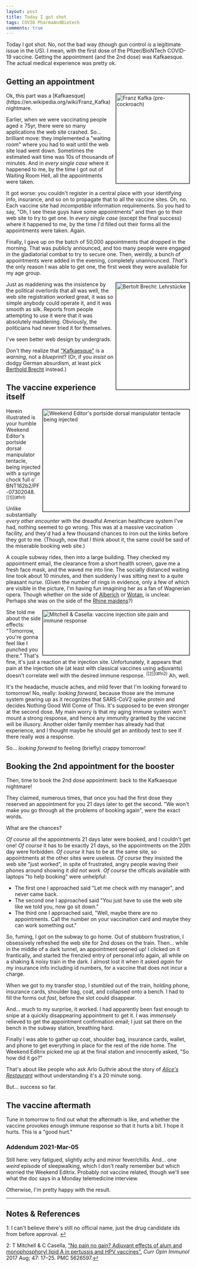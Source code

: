 ```yaml
---
layout: post
title: Today I got shot
tags: COVID PharmaAndBiotech
comments: true
---
```


Today I got shot.  No, not the bad way (though gun control _is_ a legitimate issue in the
US).  I mean, with the first dose of the Pfizer/BioNTech COVID-19 vaccine.  Getting the
appointment (and the 2nd dose) was Kafkaesque.  The actual medical experience was pretty
ok.  


## Getting an appointment  

<img src="{{ site.baseurl }}/images/2021-03-03-today-i-got-shot-kafka.jpg" width="200" height="244" alt="Franz Kafka (pre-cockroach)" title="Franz Kafka (pre-cockroach)" style="float: right; margin: 3px 3px 3px 3px; border: 1px solid #000000;"/>
Ok, this part was a [Kafkaesque](https://en.wikipedia.org/wiki/Franz_Kafka) nightmare.  

Earlier, when we were vaccinating people aged &ge; 75yr, there were so many applications
the web site crashed.  So&hellip; brilliant move: they implemented a "waiting room" where
you had to wait until the web site load went down.  Sometimes the estimated wait time was
10s of thousands of minutes.  And in _every single case_ where it happened to me, by the
time I got out of Waiting Room Hell, all the appointments were taken.  

It got worse: you couldn't register in a central place with your identifying info,
insurance, and so on to propagate that to all the vaccine sites.  Oh, no.  Each vaccine
site had _incompatible_ information requirements.  So you had to say, "Oh, I see these
guys have some appointments" and then go to their web site to try to get one.  In _every
single case_ (except the final success) where it happened to me, by the time I'd filled
out their forms all the appointments were taken.  Again.  

Finally, I gave up on the batch of 50,000 appointments that dropped in the morning.  That
was publicly announced, and too many people were engaged in the gladiatorial combat to try
to secure one.  Then, weirdly, a bunch of appointments were added in the evening,
completely unannounced.  _That's_ the only reason I was able to get one, the first week
they were available for my age group.  

<img src="{{ site.baseurl }}/images/2021-03-03-today-i-got-shot-brecht.jpg" width="200" height="292" alt="Bertolt Brecht: Lehrst&uuml;cke" title="Bertolt Brecht: Lehrst&uuml;cke" style="float: right; margin: 3px 3px 3px 3px; border: 1px solid #000000;"/> 
Just as maddening was the insistence by the political overlords that all was well, the web
site registration worked great, it was so simple anybody could operate it, and it was
smooth as silk.  Reports from people attempting to use it were that it was absolutely
maddening.  Obviously, the politicians had never tried it for themselves.  

I've seen better web design by undergrads.  

Don't they realize that ["Kafkaesque"](https://en.wikipedia.org/wiki/Franz_Kafka#%22Kafkaesque%22)
is a _warning_, not a _blueprint_?  (Or, if you _insist_ on dodgy German absurdism, at least
pick [Berthold Brecht](https://en.wikipedia.org/wiki/Bertolt_Brecht) instead.)  


## The vaccine experience itself  

<img src="{{ site.baseurl }}/images/2021-03-03-today-i-got-shot-hypo.jpg" width="400" height="279" alt="Weekend Editor's portside dorsal manipulator tentacle being injected" title="Weekend Editor's portside dorsal manipulator tentacle being injected" style="float: right; margin: 3px 3px 3px 3px; border: 1px solid #000000;"/>
Herein illustrated is your humble Weekend Editor's portside dorsal manipulator tentacle,
being injected with a syringe chock full o' BNT162b2/PF-07302048.  <sup id="fn1a">[[1]](#fn1)</sup>

Unlike substantially _every other encounter_ with the dreadful American healthcare system
I've had, nothing seemed to go wrong.  This was at a massive vaccination facility, and
they'd had a few thousand chances to iron out the kinks before they got to me.  (Though,
now that I think about it, the same could be said of the miserable booking web site.)  

A couple subway rides, then into a large building.  They checked my appointment email, the
clearance from a short health screen, gave me a fresh face mask, and the waved me into
line.  The socially distanced waiting line took about 10 minutes, and then suddenly I was
sitting next to a quite pleasant nurse.  (Given the number of rings in evidence, only a
few of which are visible in the picture, I'm having fun imagining her as a fan of
Wagnerian opera.  Though whether on the side
of [Alberich](https://en.wikipedia.org/wiki/Alberich) or
[Wotan](https://en.wikipedia.org/wiki/Odin),
is unclear.  Perhaps she was on the side of the
[Rhine maidens](https://en.wikipedia.org/wiki/Rhinemaidens)?)  


<img src="{{ site.baseurl }}/images/2021-03-03-today-i-got-shot-pain.jpg" width="400" height="122" alt="Mitchell &amp; Casella: vaccine injection site pain and immune response" title="Mitchell &amp; Casella: vaccine injection site pain and immune response" style="float: right; margin: 3px 3px 3px 3px; border: 1px solid #000000;"/>
She told me about the side effects: "Tomorrow, you're gonna feel like I punched you
there."  That's fine, it's just a reaction at the injection site.  Unfortunately, it appears
that pain at the injection site (at least with classical vaccines using adjuvants) doesn't
correlate well with the desired immune response. <sup id="fn2a">[[2]](#fn2)</sup>  Ah,
well.  

It's the headache, muscle aches, and mild fever that I'm looking forward to tomorrow!
No, really: _looking forward_, because those are the immune system gearing up as it
recognizes that SARS-CoV2 spike protein and decides Nothing Good Will Come of This.  It's
supposed to be even stronger at the second dose.  My main worry is that my aging immune
system won't mount a strong response, and hence any immunity granted by the vaccine will
be illusory.  Another older family member has already had that experience, and I thought
maybe he should get an antibody test to see if there really _was_ a response.  

So&hellip; _looking forward_ to feeling (briefly) crappy tomorrow!  


## Booking the 2nd appointment for the booster  

Then, time to book the 2nd dose appointment: back to the Kafkaesque nightmare!  

They claimed, numerous times, that once you had the first dose they reserved an
appointment for you 21 days later to get the second.  "We won't make you go through all
the problems of booking again", were the exact words.  

What are the chances?  

_Of course_ all the appointments 21 days later were booked, and I couldn't get one!  _Of
course_ it has to be exactly 21 days, so the appointments on the 20th day were forbidden.
_Of course_ it has to be at the same site, so appointments at the other sites were
useless.  _Of course_ they insisted the web site "just worked", in spite of frustrated,
angry people waving their phones around showing it _did not work_.  _Of course_ the
officals available with laptops "to help booking" were unhelpful:  
- The first one I approached said "Let me check with my manager", and never came back.  
- The second one I approached said "You just have to use the web site like we told you,
  now go sit down."  
- The third one I approached said, "Well, maybe there are no appointments.  Call the
  number on your vaccination card and maybe they can work something out."  
  
So, fuming, I got on the subway to go home.  Out of stubborn frustration, I obsessively
refreshed the web site for 2nd doses on the train.  Then&hellip; while in the middle of a
dark tunnel, an appointment opened up!  I clicked on it frantically, and started the
frenzied entry of personal info again, all while on a shaking & noisy train in the dark.
I almost lost it when it asked _again_ for my insurance info including id numbers, for a
vaccine that does not incur a charge.  

When we got to my transfer stop, I stumbled out of the train, holding phone, insurance
cards, shoulder bag, coat, and collapsed onto a bench.  I had to fill the forms out _fast_,
before the slot could disappear.  

And&hellip; much to my surprise, it worked.  I had apparently been fast enough to snipe at
a quickly disappearing appointment to get it.  I was _immensely_ relieved to get the
appointment confirmation email; I just sat there on the bench in the subway station,
breathing hard.  

Finally I was able to gather up coat, shoulder bag, insurance cards, wallet, and phone to
get everything in place for the rest of the ride home.  The Weekend Editrix picked me up
at the final station and innocently asked, "So how did it go?"  

That's about like people who ask Arlo Guthrie about the story of
[_Alice's Restaurant_](https://en.wikipedia.org/wiki/Alice%27s_Restaurant)
without understanding it's a 20 minute song.  

But&hellip; success so far.  


## The vaccine aftermath  

Tune in tomorrow to find out what the aftermath is like, and whether the vaccine provokes
enough immune response so that it hurts a bit.  I hope it hurts.  This is a "good hurt."  

### Addendum 2021-Mar-05  

Still here: very fatigued, slightly achy and minor fever/chills.  And&hellip; one _weird_
episode of sleepwalking, which I don't really remember but which worried the Weekend
Editrix.  Probably not vaccine related, though we'll see what the doc says in a Monday
telemedicine interview.  

Otherwise, I'm pretty happy with the result.  

---

## Notes &amp; References  

<!--
<sup id="fn1a">[[1]](#fn1)</sup>
<a id="fn1">1</a>: [↩](#fn1a)  
-->

<a id="fn1">1</a>: I can't believe there's still no official name, just the drug candidate
ids from before approval. [↩](#fn1a)  

<a id="fn2">2</a>: T Mitchell &amp; C Casella, ["No pain no gain? Adjuvant effects of alum and monophosphoryl lipid A in pertussis and HPV vaccines"](https://www.ncbi.nlm.nih.gov/pmc/articles/PMC5626597/), _Curr Opin Immunol_ 2017 Aug; 47: 17–25. PMC 5626597.[↩](#fn2a)  
